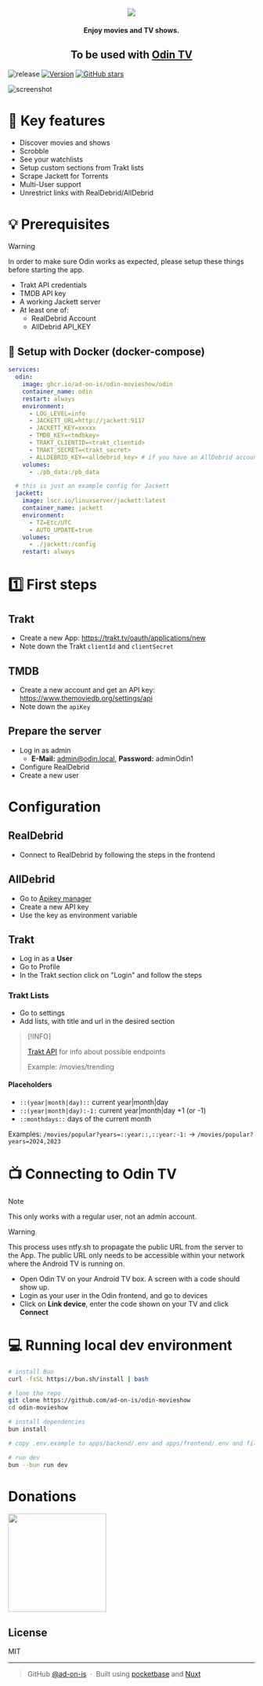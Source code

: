 <h1 align="center">
<img src="./apps/frontend/public/logo.svg" />
</h1>

<h4 align="center">Enjoy movies and TV shows.</h4>

<h2 align="center">To be used with <a href="https://github.com/ad-on-is/odin-tv">Odin TV</a></h2>

![release](https://github.com/ad-on-is/odin-server/actions/workflows/ci.yml/badge.svg?branch=)
[![Version](https://img.shields.io/github/v/tag/ad-on-is/odin-server.svg?style=flat)]()
[![GitHub stars](https://img.shields.io/github/stars/ad-on-is/odin-server.svg?style=social&label=Stars)]()

![screenshot](./screenshots/odin-screenshot.png)

# 🚀 Key features

- Discover movies and shows
- Scrobble
- See your watchlists
- Setup custom sections from Trakt lists
- Scrape Jackett for Torrents
- Multi-User support
- Unrestrict links with RealDebrid/AllDebrid

# 💡 Prerequisites

> [!WARNING]
>
> In order to make sure Odin works as expected, please setup these things before starting the app.

- Trakt API credentials
- TMDB API key
- A working Jackett server
- At least one of:
  - RealDebrid Account
  - AllDebrid API_KEY

## 🐋 Setup with Docker (docker-compose)

```yaml
services:
  odin:
    image: ghcr.io/ad-on-is/odin-movieshow/odin
    container_name: odin
    restart: always
    environment:
      - LOG_LEVEL=info
      - JACKETT_URL=http://jackett:9117
      - JACKETT_KEY=xxxxx
      - TMDB_KEY=<tmdbkey>
      - TRAKT_CLIENTID=<trakt_clientid>
      - TRAKT_SECRET=<trakt_secret>
      - ALLDEBRID_KEY=<alldebrid_key> # if you have an AllDebrid account
    volumes:
      - ./pb_data:/pb_data

  # this is just an example config for Jackett
  jackett:
    image: lscr.io/linuxserver/jackett:latest
    container_name: jackett
    environment:
      - TZ=Etc/UTC
      - AUTO_UPDATE=true
    volumes:
      - ./jackett:/config
    restart: always
```

# 1️⃣ First steps

## Trakt

- Create a new App: <https://trakt.tv/oauth/applications/new>
- Note down the Trakt `clientId` and `clientSecret`

## TMDB

- Create a new account and get an API key: <https://www.themoviedb.org/settings/api>
- Note down the `apiKey`

## Prepare the server

- Log in as admin
  - **E-Mail:** <admin@odin.local>, **Password:** adminOdin1
- Configure RealDebrid
- Create a new user

# Configuration

## RealDebrid

- Connect to RealDebrid by following the steps in the frontend

## AllDebrid

- Go to [Apikey manager](https://alldebrid.com/apikeys/)
- Create a new API key
- Use the key as environment variable

## Trakt

- Log in as a **User**
- Go to Profile
- In the Trakt section click on "Login" and follow the steps

### Trakt Lists

- Go to settings
- Add lists, with title and url in the desired section

> [!INFO]
>
> [Trakt API](https://trakt.docs.apiary.io/) for info about possible endpoints
>
> Example: /movies/trending

#### Placeholders

- `::(year|month|day)::` current year|month|day
- `::(year|month|day):-1:` current year|month|day +1 (or -1)
- `::monthdays::` days of the current month

Examples:
`/movies/popular?years=::year::,::year:-1:` -> `/movies/popular?years=2024,2023`

# 📺 Connecting to Odin TV

> [!NOTE]
> This only works with a regular user, not an admin account.

> [!WARNING]
> This process uses ntfy.sh to propagate the public URL from the server to the App. The public URL only needs to be accessible within your network where the Android TV is running on.

- Open Odin TV on your Android TV box. A screen with a code should show up.
- Login as your user in the Odin frontend, and go to devices
- Click on **Link device**, enter the code shown on your TV and click **Connect**

# 💻 Running local dev environment

```bash
# install Bun
curl -fsSL https://bun.sh/install | bash

# lone the repo
git clone https://github.com/ad-on-is/odin-movieshow
cd odin-movieshow

# install dependencies
bun install

# copy .env.example to apps/backend/.env and apps/frontend/.env and fill in the blanks

# run dev
bun --bun run dev


```

# Donations

<img src="./screenshots/btc_donation.png" height="200" />

## License

MIT

---

> GitHub [@ad-on-is](https://github.com/ad-on-is) &nbsp;&middot;&nbsp;
> Built using [pocketbase](https://pocketbase.io/) and [Nuxt](https://nuxt.com/)
